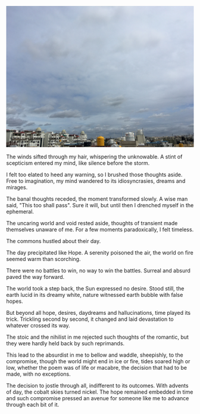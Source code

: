 ![A still moment](IMG_0371.JPG)

The winds sifted through my hair, whispering the unknowable. A stint of scepticism entered my mind, like silence before the storm. 

I felt too elated to heed any warning, so I brushed those thoughts aside. Free to imagination, my mind wandered to its idiosyncrasies, dreams and mirages.

The banal thoughts receded, the moment transformed slowly. A wise man said, "This too shall pass". Sure it will, but until then I drenched myself in the ephemeral. 

The uncaring world and void rested aside, thoughts of transient made themselves unaware of me. For a few moments paradoxically, I felt timeless. 

The commons hustled about their day.

The day precipitated like Hope. A serenity poisoned the air, the world on fire seemed warm than scorching. 

There were no battles to win, no way to win the battles. Surreal and absurd paved the way forward.

The world took a step back, the Sun expressed no desire. Stood still, the earth lucid in its dreamy white, nature witnessed earth bubble with false hopes.

But beyond all hope, desires, daydreams and hallucinations, time played its trick. Trickling second by second, it changed and laid devastation to whatever crossed its way.

The stoic and the nihilist in me rejected such thoughts of the romantic, but they were hardly held back by such reprimands. 

This lead to the absurdist in me to bellow and waddle, sheepishly, to the compromise, though the world might end in ice or fire, tides soared high or low, whether the poem was of life or macabre, the decision that had to be made, with no exceptions.

The decision to jostle through all, indifferent to its outcomes. With advents of day, the cobalt skies turned nickel. The hope remained embedded in time and such compromise pressed an avenue for someone like me to advance through each bit of it.
